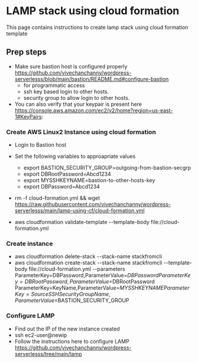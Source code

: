 # LAMP stack using cloud formation
This page contains instructions to create lamp stack using cloud formation template
## Prep steps
- Make sure bastion host is configured properly https://github.com/vivechanchanny/wordpress-serverlesss/blob/main/bastion/README.md#configure-bastion
  - for programmatic access
  - ssh key based login to other hosts.
  - security group to allow login to other hosts.
- You can also verify that your keypair is present here https://console.aws.amazon.com/ec2/v2/home?region=us-east-1#KeyPairs:

###  Create AWS Linux2 Instance using cloud formation

- Login to Bastion host
- Set the following variables to approapriate values
  - export BASTION_SECURITY_GROUP=outgoing-from-bastion-secgrp
  - export DBRootPassword=Abcd1234 
  - export MYSSHKEYNAME=bastion-to-other-hosts-key
  - export DBPassword=Abcd1234

- rm -f cloud-formation.yml && wget https://raw.githubusercontent.com/vivechanchanny/wordpress-serverlesss/main/lamp-using-cf/cloud-formation.yml
- aws cloudformation validate-template --template-body file://cloud-formation.yml

###  Create instance 
- aws cloudformation delete-stack --stack-name  stackfromcli
- aws cloudformation create-stack   --stack-name stackfromcli --template-body  file://cloud-formation.yml --parameters  ParameterKey=DBPassword,ParameterValue=$DBPassword ParameterKey=DBRootPassword,ParameterValue=$DBRootPassword  ParameterKey=KeyName,ParameterValue=$MYSSHKEYNAME ParameterKey=SourceSSHSecurityGroupName,ParameterValue=$BASTION_SECURITY_GROUP

###  Configure LAMP 
- Find out the IP of the new instance created
- ssh ec2-user@newip
- Follow the instructions here to configure LAMP https://github.com/vivechanchanny/wordpress-serverlesss/tree/main/lamp

